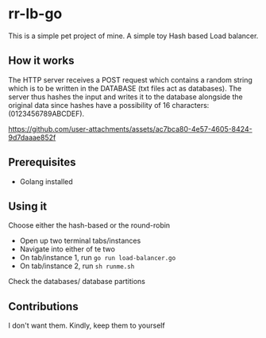 # rr-lb-go

This is a simple pet project of mine. A simple toy Hash based Load balancer.

## How it works

The HTTP server receives a POST request which contains a random string which is to be written in the DATABASE (txt files act as databases). The server thus hashes the 
input and writes it to the database alongside the original data since hashes have a possibility of 16 characters: (0123456789ABCDEF).  


https://github.com/user-attachments/assets/ac7bca80-4e57-4605-8424-9d7daaae852f


## Prerequisites

- Golang installed

## Using it

Choose either the hash-based or the round-robin

- Open up two terminal tabs/instances
- Navigate into either of te two
- On tab/instance 1, run `go run load-balancer.go`
- On tab/instance 2, run `sh runme.sh`

Check the databases/ database partitions

## Contributions

I don't want them. Kindly, keep them to yourself
